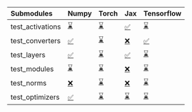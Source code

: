 | Submodules       | Numpy                                                                                                                           | Torch                                                                                                                           | Jax                                                                                                                             | Tensorflow                                                                                                                      |
|:-----------------|:--------------------------------------------------------------------------------------------------------------------------------|:--------------------------------------------------------------------------------------------------------------------------------|:--------------------------------------------------------------------------------------------------------------------------------|:--------------------------------------------------------------------------------------------------------------------------------|
| test_activations | <a href="https://github.com/unifyai/ivy/runs/7914072283?check_suite_focus=true" rel="noopener noreferrer" target="_blank">⌛</a> | <a href="https://github.com/unifyai/ivy/runs/7914072826?check_suite_focus=true" rel="noopener noreferrer" target="_blank">⌛</a> | <a href="https://github.com/unifyai/ivy/runs/7914073358?check_suite_focus=true" rel="noopener noreferrer" target="_blank">✅</a> | <a href="https://github.com/unifyai/ivy/runs/7914073919?check_suite_focus=true" rel="noopener noreferrer" target="_blank">⌛</a> |
| test_converters  | <a href="https://github.com/unifyai/ivy/runs/7914072360?check_suite_focus=true" rel="noopener noreferrer" target="_blank">✅</a> | <a href="https://github.com/unifyai/ivy/runs/7914072905?check_suite_focus=true" rel="noopener noreferrer" target="_blank">⌛</a> | <a href="https://github.com/unifyai/ivy/runs/7914073425?check_suite_focus=true" rel="noopener noreferrer" target="_blank">❌</a> | <a href="https://github.com/unifyai/ivy/runs/7914074010?check_suite_focus=true" rel="noopener noreferrer" target="_blank">✅</a> |
| test_layers      | <a href="https://github.com/unifyai/ivy/runs/7914072449?check_suite_focus=true" rel="noopener noreferrer" target="_blank">✅</a> | <a href="https://github.com/unifyai/ivy/runs/7914072995?check_suite_focus=true" rel="noopener noreferrer" target="_blank">⌛</a> | <a href="https://github.com/unifyai/ivy/runs/7914073511?check_suite_focus=true" rel="noopener noreferrer" target="_blank">✅</a> | <a href="https://github.com/unifyai/ivy/runs/7914074095?check_suite_focus=true" rel="noopener noreferrer" target="_blank">⌛</a> |
| test_modules     | <a href="https://github.com/unifyai/ivy/runs/7914072539?check_suite_focus=true" rel="noopener noreferrer" target="_blank">⌛</a> | <a href="https://github.com/unifyai/ivy/runs/7914073097?check_suite_focus=true" rel="noopener noreferrer" target="_blank">⌛</a> | <a href="https://github.com/unifyai/ivy/runs/7914073670?check_suite_focus=true" rel="noopener noreferrer" target="_blank">❌</a> | <a href="https://github.com/unifyai/ivy/runs/7914074177?check_suite_focus=true" rel="noopener noreferrer" target="_blank">⌛</a> |
| test_norms       | <a href="https://github.com/unifyai/ivy/runs/7914072627?check_suite_focus=true" rel="noopener noreferrer" target="_blank">❌</a> | <a href="https://github.com/unifyai/ivy/runs/7914073194?check_suite_focus=true" rel="noopener noreferrer" target="_blank">⌛</a> | <a href="https://github.com/unifyai/ivy/runs/7914073742?check_suite_focus=true" rel="noopener noreferrer" target="_blank">❌</a> | <a href="https://github.com/unifyai/ivy/runs/7914074243?check_suite_focus=true" rel="noopener noreferrer" target="_blank">⌛</a> |
| test_optimizers  | <a href="https://github.com/unifyai/ivy/runs/7914072746?check_suite_focus=true" rel="noopener noreferrer" target="_blank">✅</a> | <a href="https://github.com/unifyai/ivy/runs/7914073286?check_suite_focus=true" rel="noopener noreferrer" target="_blank">⌛</a> | <a href="https://github.com/unifyai/ivy/runs/7914073838?check_suite_focus=true" rel="noopener noreferrer" target="_blank">⌛</a> | <a href="https://github.com/unifyai/ivy/runs/7914074315?check_suite_focus=true" rel="noopener noreferrer" target="_blank">⌛</a> |